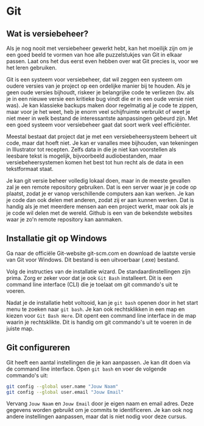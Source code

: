 # Git 

## Wat is versiebeheer?

Als je nog nooit met versiebeheer gewerkt hebt, kan het moeilijk zijn om je een goed beeld te vormen van hoe alle puzzelstukjes van Git in elkaar passen. Laat ons het dus eerst even hebben over wat Git precies is, voor we het leren gebruiken.

Git is een systeem voor versiebeheer, dat wil zeggen een systeem om oudere versies van je project op een ordelijke manier bij te houden. Als je geen oude versies bijhoudt, riskeer je belangrijke code te verliezen (bv. als je in een nieuwe versie een kritieke bug vindt die er in een oude versie niet was). Je kan klassieke backups maken door regelmatig al je code te zippen, maar voor je het weet, heb je enorm veel schijfruimte verbruikt of weet je niet meer in welk bestand de interessantste aanpassingen gebeurd zijn. Met een goed systeem voor versiebeheer gaat dat soort werk veel efficiënter.

Meestal bestaat dat project dat je met een versiebeheersysteem beheert uit code, maar dat hoeft niet. Je kan er vanalles mee bijhouden, van tekeningen in Illustrator tot recepten. Zelfs data in die je niet kan voorstellen als leesbare tekst is mogelijk, bijvoorbeeld audiobestanden, maar versiebeheersystemen komen het best tot hun recht als de data in een tekstformaat staat.

Je kan git versie beheer volledig lokaal doen, maar in de meeste gevallen zal je een remote repository gebruiken. Dat is een server waar je je code op plaatst, zodat je er vanop verschillende computers aan kan werken. Je kan je code dan ook delen met anderen, zodat zij er aan kunnen werken. Dat is handig als je met meerdere mensen aan een project werkt, maar ook als je je code wil delen met de wereld. Github is een van de bekendste websites waar je zo'n remote repository kan aanmaken.

## Installatie git op Windows

Ga naar de officiële Git-website git-scm.com en download de laatste versie van Git voor Windows. Dit bestand is een uitvoerbaar (.exe) bestand.

Volg de instructies van de installatie wizard. De standaardinstellingen zijn prima. Zorg er zeker voor dat je ook `Git Bash` installeert. Dit is een command line interface (CLI) die je toelaat om git commando's uit te voeren.

Nadat je de installatie hebt voltooid, kan je `git bash` openen door in het start menu te zoeken naar `git bash`. Je kan ook rechtsklikken in een map en kiezen voor `Git Bash Here`. Dit opent een command line interface in de map waarin je rechtsklikte. Dit is handig om git commando's uit te voeren in de juiste map.

## Git configureren

Git heeft een aantal instellingen die je kan aanpassen. Je kan dit doen via de command line interface. Open `git bash` en voer de volgende commando's uit:

```bash
git config --global user.name "Jouw Naam"
git config --global user.email "Jouw Email"
```

Vervang `Jouw Naam` en `Jouw Email` door je eigen naam en email adres. Deze gegevens worden gebruikt om je commits te identificeren. Je kan ook nog andere instellingen aanpassen, maar dat is niet nodig voor deze cursus.